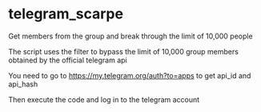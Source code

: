 # telegram_scarpe
Get members from the group and break through the limit of 10,000 people


The script uses the filter to bypass the limit of 10,000 group members obtained by the official telegram api


You need to go to https://my.telegram.org/auth?to=apps to get api_id and api_hash


Then execute the code and log in to the telegram account
